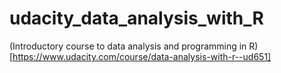 # udacity_data_analysis_with_R

(Introductory course to data analysis and programming in R)[https://www.udacity.com/course/data-analysis-with-r--ud651]

